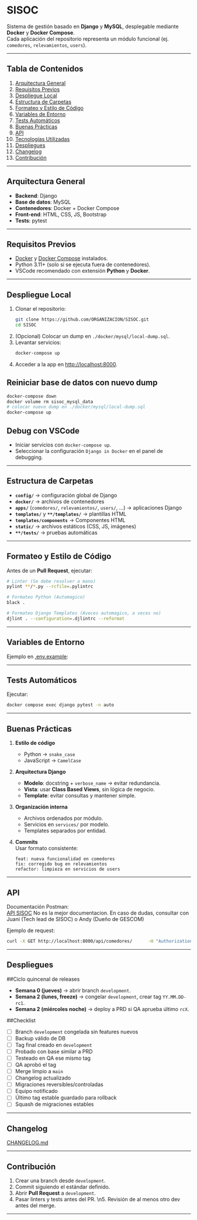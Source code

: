 # SISOC

Sistema de gestión basado en **Django** y **MySQL**, desplegable mediante **Docker** y **Docker Compose**.  
Cada aplicación del repositorio representa un módulo funcional (ej. `comedores`, `relevamientos`, `users`).

---

## Tabla de Contenidos

1. [Arquitectura General](#arquitectura-general)  
2. [Requisitos Previos](#requisitos-previos)  
3. [Despliegue Local](#despliegue-local)  
4. [Estructura de Carpetas](#estructura-de-carpetas)  
5. [Formateo y Estilo de Código](#formateo-y-estilo-de-código)  
6. [Variables de Entorno](#variables-de-entorno)  
7. [Tests Automáticos](#tests-automáticos)  
8. [Buenas Prácticas](#buenas-prácticas)  
9. [API](#api)  
10. [Tecnologías Utilizadas](#tecnologías-utilizadas)  
11. [Despliegues](#despliegues)  
12. [Changelog](#changelog)  
13. [Contribución](#contribución)

---

## Arquitectura General

- **Backend**: Django  
- **Base de datos**: MySQL  
- **Contenedores**: Docker + Docker Compose  
- **Front-end**: HTML, CSS, JS, Bootstrap  
- **Tests**: pytest  

---

## Requisitos Previos

- [Docker](https://www.docker.com/) y [Docker Compose](https://docs.docker.com/compose/) instalados.  
- Python 3.11+ (solo si se ejecuta fuera de contenedores).  
- VSCode recomendado con extensión **Python** y **Docker**.  

---

## Despliegue Local

1. Clonar el repositorio:
   ```bash
   git clone https://github.com/ORGANIZACION/SISOC.git
   cd SISOC
   ```
2. (Opcional) Colocar un dump en `./docker/mysql/local-dump.sql`.  
3. Levantar servicios:
   ```bash
   docker-compose up
   ```
4. Acceder a la app en [http://localhost:8000](http://localhost:8000).

## Reiniciar base de datos con nuevo dump
```bash
docker-compose down
docker volume rm sisoc_mysql_data
# colocar nuevo dump en ./docker/mysql/local-dump.sql
docker-compose up
```

## Debug con VSCode
- Iniciar servicios con `docker-compose up`.  
- Seleccionar la configuración `Django in Docker` en el panel de debugging.  

---

## Estructura de Carpetas

- **`config/`** → configuración global de Django  
- **`docker/`** → archivos de contenedores  
- **`apps/`** (`comedores/`, `relevamientos/`, `users/`, …) → aplicaciones Django  
- **`templates/`** y **`**/templates/`** → plantillas HTML  
- **`templates/components`** → Componentes HTML  
- **`static/`** → archivos estáticos (CSS, JS, imágenes)  
- **`**/tests/`** → pruebas automáticas  

---

## Formateo y Estilo de Código

Antes de un **Pull Request**, ejecutar:

```bash
# Linter (Se debe resolver a mano)
pylint **/*.py --rcfile=.pylintrc

# Formateo Python (Automagico)
black .

# Formateo Django Templates (Aveces automagico, a veces no)
djlint . --configuration=.djlintrc --reformat
```

---

## Variables de Entorno

Ejemplo en [.env.example](https://github.com/dsocial118/BACKOFFICE/blob/development/.env.example):

---

## Tests Automáticos

Ejecutar:
```bash
docker compose exec django pytest -n auto
```

---

## Buenas Prácticas

1. **Estilo de código**  
   - Python → `snake_case`  
   - JavaScript → `CamelCase`  

2. **Arquitectura Django**  
   - **Modelo**: docstring + `verbose_name` → evitar redundancia.  
   - **Vista**: usar **Class Based Views**, sin lógica de negocio.  
   - **Template**: evitar consultas y mantener simple.  

3. **Organización interna**  
   - Archivos ordenados por módulo.  
   - Servicios en `services/` por modelo.  
   - Templates separados por entidad.  

4. **Commits**  
   Usar formato consistente:  
   ```
   feat: nueva funcionalidad en comedores
   fix: corregido bug en relevamientos
   refactor: limpieza en servicios de users
   ```

---

## API

Documentación Postman:  
[API SISOC](https://documenter.getpostman.com/view/14921866/2sAXxMfDXf#01ac9db5-a6b5-4b20-9e8c-973e38884f17)
No es la mejor documentacion. En caso de dudas, consultar con Juani (Tech lead de SISOC) o Andy (Dueño de GESCOM)

Ejemplo de request:
```bash
curl -X GET http://localhost:8000/api/comedores/      -H "Authorization: Bearer <API_KEY>"
```

---

## Despliegues

##Ciclo quincenal de releases
- **Semana 0 (jueves)** → abrir branch `development`.  
- **Semana 2 (lunes, freeze)** → congelar `development`, crear tag `YY.MM.DD-rc1`.  
- **Semana 2 (miércoles noche)** → deploy a PRD si QA aprueba último `rcX`.  

##Checklist
- [ ] Branch `development` congelada sin features nuevos  
- [ ] Backup válido de DB  
- [ ] Tag final creado en `development`  
- [ ] Probado con base similar a PRD  
- [ ] Testeado en QA ese mismo tag  
- [ ] QA aprobó el tag  
- [ ] Merge limpio a `main`  
- [ ] Changelog actualizado  
- [ ] Migraciones reversibles/controladas  
- [ ] Equipo notificado  
- [ ] Último tag estable guardado para rollback  
- [ ] Squash de migraciones estables  

---

## Changelog

[CHANGELOG.md](https://github.com/dsocial118/BACKOFFICE/blob/development/CHANGELOG.md)

---

## Contribución

1. Crear una branch desde `development`.  
2. Commit siguiendo el estándar definido.  
3. Abrir **Pull Request** a `development`.  
4. Pasar linters y tests antes del PR.  \n5. Revisión de al menos otro dev antes del merge.  

---
